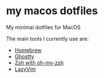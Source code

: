 # my macos dotfiles

My minimal dotfiles for MacOS

The main tools I currently use are:
- [Homebrew](https://brew.sh/)
- [Ghostty](https://github.com/ghostty-org/ghostty)
- [Zsh with oh-my-zsh](https://ohmyz.sh)
- [LazyVim](https://lazyvim.org)
